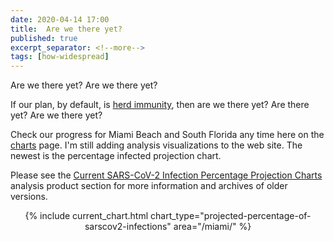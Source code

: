 ```yaml
---
date: 2020-04-14 17:00
title:  Are we there yet?
published: true
excerpt_separator: <!--more-->
tags: [how-widespread]
---
```


Are we there yet?  Are we there yet?

<!--more-->

If our plan, by default, is <a href="/herd-immunity.html">herd immunity</a>, then are we there yet?  Are there yet?  Are we there yet?

Check our progress for Miami Beach and South Florida any time here on the [charts](https://BeachAnalytics.info/charts) page.  I'm still adding analysis visualizations to the web site.  The newest is the percentage infected projection chart.

Please see the
  [Current
    SARS-CoV-2 Infection Percentage Projection Charts](/visualizations/projected-percentage-of-sarscov2-infections/) analysis product section for
    more information and archives of older versions.

<center>
{% include current_chart.html chart_type="projected-percentage-of-sarscov2-infections" area="/miami/" %}
</center>
